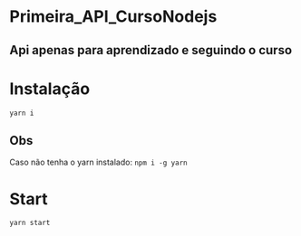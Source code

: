 # Primeira_API_CursoNodejs
## Api apenas para aprendizado e seguindo o curso

# Instalação

``` yarn i ```

## Obs
Caso não tenha o yarn instalado:
``` npm i -g yarn ```

# Start
``` yarn start ```
